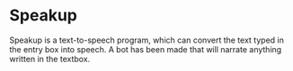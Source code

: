 # Speakup
Speakup is a text-to-speech program, which can convert the text typed in the entry box into speech. A bot has been made that will narrate anything written in the textbox.
